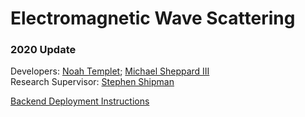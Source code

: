 # Electromagnetic Wave Scattering
### 2020 Update
Developers: [Noah Templet](https://github.com/w3aseL); [Michael Sheppard III](https://github.com/MilsonCodes)\
Research Supervisor: [Stephen Shipman](https://www.math.lsu.edu/~shipman)

[Backend Deployment Instructions](https://docs.google.com/document/d/1Hm3J-an80XWGBYOH-XYcGJwbcKlsgqoGKKTIXb3xzgI/edit?usp=sharing)
